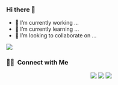 ### Hi there 👋

- 🔭 I’m currently working ...
- 🌱 I’m currently learning ...
- 👯 I’m looking to collaborate on ...

![](https://www.codewars.com/users/reddvil/badges/large)

### 🤝🏻 &nbsp;Connect with Me

<p align="center">
<a href="https://www.linkedin.com/in/reddvil/"><img src="https://img.shields.io/badge/-Reddvil-0077B5?style=flat&logo=Linkedin&logoColor=white"/></a>
<a href="mailto:zuradevelopment@gmail.com"><img src="https://img.shields.io/badge/-zuradevelopment@gmail.com-D14836?style=flat&logo=Gmail&logoColor=white"/></a>
<a href="https://www.facebook.com/nk887"><img src="https://img.shields.io/badge/-@Reddvil-1877F2?style=flat&logo=Facebook&logoColor=white"/></a>
</p>

